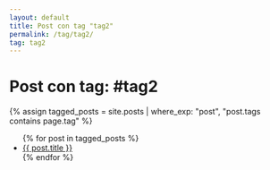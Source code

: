 ```yaml
---
layout: default
title: Post con tag "tag2"
permalink: /tag/tag2/
tag: tag2
---
```


<h1>Post con tag: #tag2</h1>

{% assign tagged_posts = site.posts | where_exp: "post", "post.tags contains page.tag" %}
<ul>
  {% for post in tagged_posts %}
    <li><a href="{{ post.url }}">{{ post.title }}</a></li>
  {% endfor %}
</ul>
